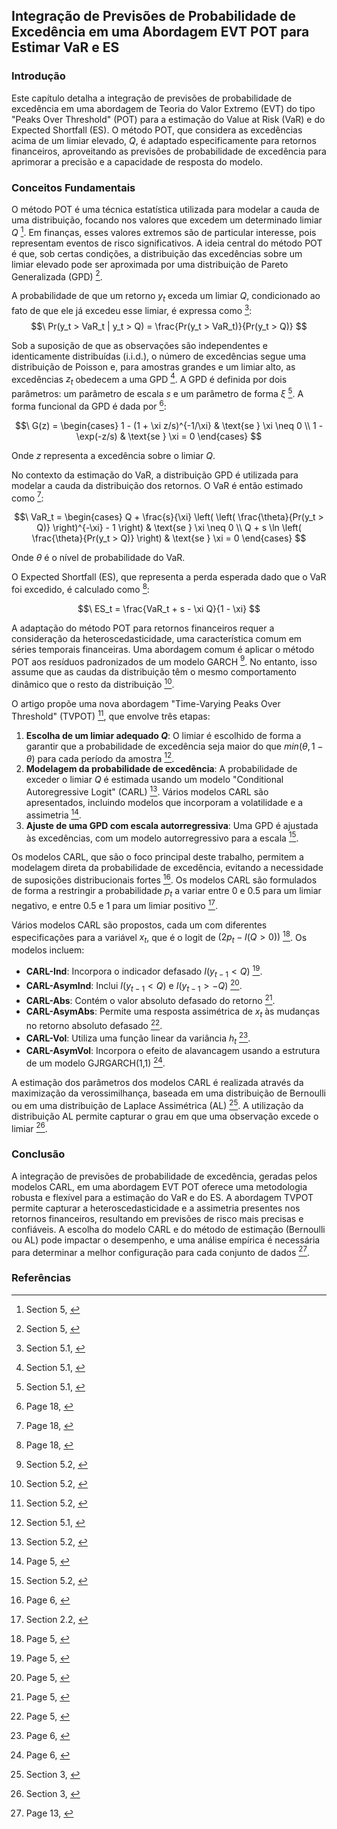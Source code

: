 ## Integração de Previsões de Probabilidade de Excedência em uma Abordagem EVT POT para Estimar VaR e ES

### Introdução
Este capítulo detalha a integração de previsões de probabilidade de excedência em uma abordagem de Teoria do Valor Extremo (EVT) do tipo "Peaks Over Threshold" (POT) para a estimação do Value at Risk (VaR) e do Expected Shortfall (ES). O método POT, que considera as excedências acima de um limiar elevado, $Q$, é adaptado especificamente para retornos financeiros, aproveitando as previsões de probabilidade de excedência para aprimorar a precisão e a capacidade de resposta do modelo.

### Conceitos Fundamentais
O método POT é uma técnica estatística utilizada para modelar a cauda de uma distribuição, focando nos valores que excedem um determinado limiar $Q$ [^18]. Em finanças, esses valores extremos são de particular interesse, pois representam eventos de risco significativos. A ideia central do método POT é que, sob certas condições, a distribuição das excedências sobre um limiar elevado pode ser aproximada por uma distribuição de Pareto Generalizada (GPD) [^18].

A probabilidade de que um retorno $y_t$ exceda um limiar $Q$, condicionado ao fato de que ele já excedeu esse limiar, é expressa como [^20]:
$$\
Pr(y_t > VaR_t | y_t > Q) = \frac{Pr(y_t > VaR_t)}{Pr(y_t > Q)}
$$

Sob a suposição de que as observações são independentes e identicamente distribuídas (i.i.d.), o número de excedências segue uma distribuição de Poisson e, para amostras grandes e um limiar alto, as excedências $z_t$ obedecem a uma GPD [^20]. A GPD é definida por dois parâmetros: um parâmetro de escala $s$ e um parâmetro de forma $\xi$ [^20]. A forma funcional da GPD é dada por [^21]:

$$\
G(z) = \begin{cases}
1 - (1 + \xi z/s)^{-1/\xi} & \text{se } \xi \neq 0 \\
1 - \exp(-z/s) & \text{se } \xi = 0
\end{cases}
$$

Onde $z$ representa a excedência sobre o limiar $Q$.

No contexto da estimação do VaR, a distribuição GPD é utilizada para modelar a cauda da distribuição dos retornos. O VaR é então estimado como [^22]:

$$\
VaR_t = \begin{cases}
Q + \frac{s}{\xi} \left( \left( \frac{\theta}{Pr(y_t > Q)} \right)^{-\xi} - 1 \right) & \text{se } \xi \neq 0 \\
Q + s \ln \left( \frac{\theta}{Pr(y_t > Q)} \right) & \text{se } \xi = 0
\end{cases}
$$

Onde $\theta$ é o nível de probabilidade do VaR.

O Expected Shortfall (ES), que representa a perda esperada dado que o VaR foi excedido, é calculado como [^23]:

$$\
ES_t = \frac{VaR_t + s - \xi Q}{1 - \xi}
$$

A adaptação do método POT para retornos financeiros requer a consideração da heteroscedasticidade, uma característica comum em séries temporais financeiras. Uma abordagem comum é aplicar o método POT aos resíduos padronizados de um modelo GARCH [^19]. No entanto, isso assume que as caudas da distribuição têm o mesmo comportamento dinâmico que o resto da distribuição [^19].

O artigo propõe uma nova abordagem "Time-Varying Peaks Over Threshold" (TVPOT) [^19], que envolve três etapas:

1.  **Escolha de um limiar adequado $Q$**: O limiar é escolhido de forma a garantir que a probabilidade de excedência seja maior do que $min(\theta, 1-\theta)$ para cada período da amostra [^20].
2.  **Modelagem da probabilidade de excedência**: A probabilidade de exceder o limiar $Q$ é estimada usando um modelo "Conditional Autoregressive Logit" (CARL) [^19]. Vários modelos CARL são apresentados, incluindo modelos que incorporam a volatilidade e a assimetria [^5].
3.  **Ajuste de uma GPD com escala autorregressiva**: Uma GPD é ajustada às excedências, com um modelo autorregressivo para a escala [^19].

Os modelos CARL, que são o foco principal deste trabalho, permitem a modelagem direta da probabilidade de excedência, evitando a necessidade de suposições distribucionais fortes [^6]. Os modelos CARL são formulados de forma a restringir a probabilidade $p_t$ a variar entre 0 e 0.5 para um limiar negativo, e entre 0.5 e 1 para um limiar positivo [^4].

Vários modelos CARL são propostos, cada um com diferentes especificações para a variável $x_t$, que é o logit de $(2p_t - I(Q>0))$ [^5]. Os modelos incluem:

*   **CARL-Ind**: Incorpora o indicador defasado $I(y_{t-1} < Q)$ [^5].
*   **CARL-AsymInd**: Inclui $I(y_{t-1} < Q)$ e $I(y_{t-1} > -Q)$ [^5].
*   **CARL-Abs**: Contém o valor absoluto defasado do retorno [^5].
*   **CARL-AsymAbs**: Permite uma resposta assimétrica de $x_t$ às mudanças no retorno absoluto defasado [^5].
*   **CARL-Vol**: Utiliza uma função linear da variância $h_t$ [^6].
*   **CARL-AsymVol**: Incorpora o efeito de alavancagem usando a estrutura de um modelo GJRGARCH(1,1) [^6].

A estimação dos parâmetros dos modelos CARL é realizada através da maximização da verossimilhança, baseada em uma distribuição de Bernoulli ou em uma distribuição de Laplace Assimétrica (AL) [^7]. A utilização da distribuição AL permite capturar o grau em que uma observação excede o limiar [^7].

### Conclusão

A integração de previsões de probabilidade de excedência, geradas pelos modelos CARL, em uma abordagem EVT POT oferece uma metodologia robusta e flexível para a estimação do VaR e do ES. A abordagem TVPOT permite capturar a heteroscedasticidade e a assimetria presentes nos retornos financeiros, resultando em previsões de risco mais precisas e confiáveis. A escolha do modelo CARL e do método de estimação (Bernoulli ou AL) pode impactar o desempenho, e uma análise empírica é necessária para determinar a melhor configuração para cada conjunto de dados [^13].

### Referências
[^1]: James W. Taylor and Keming Yu, "Using Autoregressive Logit Models to Forecast the Exceedance Probability for Financial Risk Management," *Journal of the Royal Statistical Society, Series A*, 2016, Vol. 179, pp. 2069-1092.
[^4]: Section 2.2, [^1]
[^5]: Page 5, [^1]
[^6]: Page 6, [^1]
[^7]: Section 3, [^1]
[^13]: Page 13, [^1]
[^18]: Section 5, [^1]
[^19]: Section 5.2, [^1]
[^20]: Section 5.1, [^1]
[^21]: Page 18, [^1]
[^22]: Page 18, [^1]
[^23]: Page 18, [^1]
<!-- END -->